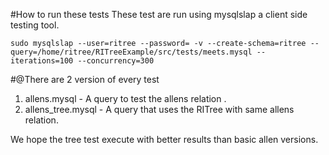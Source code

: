 #How to run these tests
These test are run using mysqlslap a client side testing tool.

``
sudo mysqlslap --user=ritree --password= -v --create-schema=ritree --query=/home/ritree/RITreeExample/src/tests/meets.mysql --iterations=100 --concurrency=300 
``

#@There are 2 version of every test

1. allens.mysql      - A query to test the allens relation .
2. allens_tree.mysql - A query that uses the RITree with same allens relation.

We hope the tree test execute with better results than basic allen versions.

